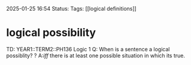 2025-01-25 16:54
Status: 
Tags: [[logical definitions]]
# logical possibility

TD: YEAR1::TERM2::PH136 Logic 1
Q: When is a sentence a logical possiblity?
?
A:_iff_ there is at least one possible situation in which its true.
<!--ID: 1737824208033-->
